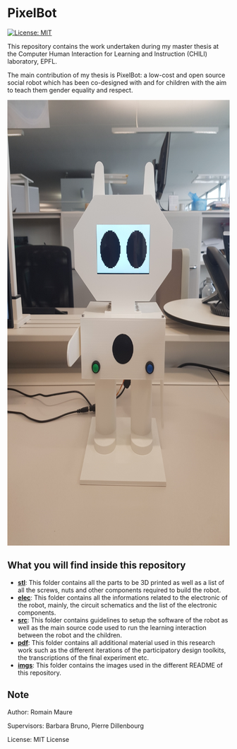 # PixelBot

[![License: MIT](https://img.shields.io/badge/License-MIT-yellow.svg)](https://opensource.org/licenses/MIT)

This repository contains the work undertaken during my master thesis at the Computer Human Interaction for Learning and Instruction (CHILI) laboratory, EPFL.

The main contribution of my thesis is PixelBot: a low-cost and open source social robot which has been co-designed with and for children with the aim to teach them gender equality and respect.

<img src="./imgs/robot_mechanical.jpg" width=756 height=1008>

## What you will find inside this repository

- **[stl](https://github.com/RomainMaure/PixelBot/tree/main/stl)**: This folder contains all the parts to be 3D printed as well as a list of all the screws, nuts and other components required to build the robot.
- **[elec](https://github.com/RomainMaure/PixelBot/tree/main/elec)**: This folder contains all the informations related to the electronic of the robot, mainly, the circuit schematics and the list of the electronic components.
- **[src](https://github.com/RomainMaure/PixelBot/tree/main/src)**: This folder contains guidelines to setup the software of the robot as well as the main source code used to run the learning interaction between the robot and the children.
- **[pdf](https://github.com/RomainMaure/PixelBot/tree/main/pdf)**: This folder contains all additional material used in this research work such as the different iterations of the participatory design toolkits, the transcriptions of the final experiment etc.
- **[imgs](https://github.com/RomainMaure/PixelBot/tree/main/imgs)**: This folder contains the images used in the different README of this repository.

## Note

Author: Romain Maure

Supervisors: Barbara Bruno, Pierre Dillenbourg

License: MIT License
